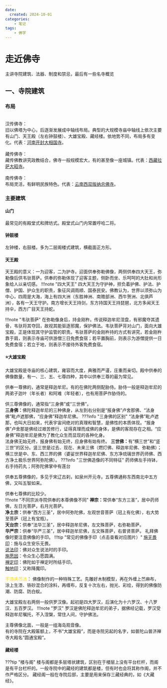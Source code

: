 ```yaml
---
date:
  created: 2024-10-01
categories: 
    - 笔记
tags:
    - 佛学
---
```


# 走近佛寺
主讲寺院建筑、法器、制度和禁忌，最后有一些名寺概览
<!-- more -->

## 一、寺院建筑

### 布局
<br>汉传佛寺：</br>旧以佛塔为中心，后逐渐发展成中轴线布局。典型的大规模寺庙中轴线上依次主要有山门、天王殿（左右钟鼓楼）、大雄宝殿、藏经楼。依地势不同，布局多有变化。代表：[河南开封大相国寺](https://baike.baidu.com/item/%E5%A4%A7%E7%9B%B8%E5%9B%BD%E5%AF%BA/166309?fr=ge_ala)。  
<br>藏传佛寺：</br>藏传佛教讲究政教结合，佛寺一般规模宏大，有的甚至像一座城镇。代表：[西藏拉萨大昭寺](https://baike.baidu.com/item/%E5%A4%A7%E6%98%AD%E5%AF%BA/532150?fr=ge_ala)。  
<br>南传佛寺：</br>布局灵活，有鲜明民族特色。代表：[云南西双版纳总佛寺](https://www.pusa123.com/pusa/wenhua/mingsigucha/42774.shtml)。

### 主要建筑

#### 山门
最常见的有殿堂式和牌坊式。殿堂式山门内常置哼哈二将。

#### 钟鼓楼
左钟楼，右鼓楼。多为二层阁楼式建筑，横截面正方形。

#### 天王殿
天王殿的意义：一为迎客，二为护寺。迎面供奉弥勒佛像，两侧供奉四大天王，弥勒像后供韦驮菩萨。供奉的弥勒体现了迎客主题，侧卧而坐、乐呵呵的大肚和尚形象给人以亲切感。
!!!note "四大天王"
    四大天王为守护神，担负着护佛、护法、护僧、护国、护众生的职责，象征风调雨顺、国泰民安。佛教认为，世界以须弥山为中心，四周是大海，海上有四大洲（东胜神洲、南赡部洲、西牛贺洲、北俱芦洲），各有一天王守护。南方增长天王持剑，东方持国天王持琵琶，北方多闻天王持伞，西方广目天王持蛇。

!!!note "韦驮菩萨"
    在弥勒像身后，持金刚杵。传说释迦牟尼涅盘，有邪魔夺其遗骨，韦驮将其夺回，故视其能驱逐邪魔，保护佛法。韦驮菩萨背对山门，面向大雄宝殿，正是体现其守护监管的职责。韦驮菩萨的金刚杵持的方式有讲究，若金刚杵靠于肩，则表示寺庙可供游僧三日免费食宿；若平置胸前，则表示为游僧提供一日免费食宿；若立于地，则表示不接待外客免费食宿。

#### :star:大雄宝殿
大雄宝殿是寺庙的核心建筑，雍容而大度，典雅而严谨，庄重而亲切。殿中供奉的佛像数量，有一、三、五、七尊四种，其中以供奉三尊的最为常见。  
  

供奉一尊佛的，通常是释迦牟尼。有的在佛陀两侧配胁侍。胁侍一般是释迦牟尼的两弟子迦叶（年长者）和阿难（年轻者），也有用菩萨作胁侍的。  
  
供三尊佛像的，通常指“三身佛”或“三世佛”。  
<strong>三身佛：</strong>佛陀释迦牟尼的三种佛身，从左到右分别是“报身佛”卢舍那佛、“法身佛”毗卢遮那佛，“应身佛”释迦牟尼佛。
???info "三身佛的区别"
    “法身佛”毗卢遮那，也叫大日如来，代表宇宙间绝对的真理和智慧，是佛性的本质体现。“报身佛”卢舍那是佛经过艰苦修行，证得真理而成佛的身体，是佛的客观存在之相。“应身佛”释迦牟尼是佛为了教化众生而显现的各种化身。  
    法身佛无始无终，报身佛有始无终，应身佛有始有终。
<strong>三世佛：</strong>有“横三世”和“竖三世”的区分。竖三世是过去、现在、未来三佛（燃灯佛、释迦牟尼佛、弥勒佛）；横三世是中、东、西三界的佛（婆娑世界释迦牟尼佛、东方净琉璃世界药师佛、西方净土极乐世界阿弥陀佛）。
???info "三世佛造像的不同特征"
    药师佛左手持钵，右手持药丸；阿弥陀佛掌中有莲台

供奉五尊佛像的，多见于宋辽古刹，如泉州开元寺。五尊佛通称东西南北中五方佛，又叫五智如来。  
  
供奉七尊佛的比较少。  
!!!note "不同宗派寺院供奉的本尊佛像不同"
    <strong>禅宗：</strong>常供奉“东方三圣”，居中药师佛，左日光菩萨，右月光菩萨。  
    <strong>净土宗：</strong>供奉“西方三圣”，居中阿弥陀佛，左观世音菩萨（冠上有化佛），右大势至菩萨（冠上有宝瓶）。  
    <strong>天台宗：</strong>供奉“法华三圣”，居中释迦牟尼佛，左文殊菩萨，右弥勒菩萨。  
    <strong>华严宗：</strong>供奉“华严三圣”，居中释迦牟尼佛，左文殊菩萨，右普贤菩萨。
礼拜佛像时要注意佛像的手印。
!!!tip "常见的佛像手印（点击查看对应图片）"
    [施无畏印](images/wuweiyin.jpg)：施与众生安乐无畏。  
    [说法印](images/shuofayin.jpg)：佛对众生说法时的手印。  
    [施愿因](images/shiyuanyin.jpg)：令众生心愿圆满。  
    [禅定印](images/chandingyin.jpg)：佛陀如于禅定时所结手印。  
    [触地印](images/chudiyin.jpg)：又称降魔印。 

<font color='gold'>干漆夹苎法</font>： 佛像制作的一种特殊工艺。先雕好木制模型，再在外缠上苎麻布，涂上生漆、铁砂混合的涂料，再缠布，反复十次左右，抛光、彩绘，得到的佛像防潮、防腐、防白蚁。   

大雄宝殿左右两侧一般供罗汉像。起初是四大罗汉，后演化为十六罗汉、十八罗汉、五百罗汉。
!!!note "罗汉"
    罗汉是佛陀释迦牟尼的弟子，据佛经记载，罗汉受释迦牟尼嘱托，不入涅槃，常住人间，守护佛法。

主尊佛像北面，一般是一组海岛观音像。  
有的寺院在大殿匾额上，不书“大雄宝殿”，而是寺院另起的名字，如普陀山普济禅寺大殿名“圆通宝殿”。

#### 藏经楼
???tip "楼与阁"
    楼与阁都是多层塔状建筑，区别在于楼层上没有平台栏杆，而阁是有平台栏杆的。一般寺院中的藏经的建筑都是楼，但有时也会将其称作阁，并不作严格区分。
藏经阁一般在寺院后部，主要是用来保存三藏经典的，如《大藏经》。

